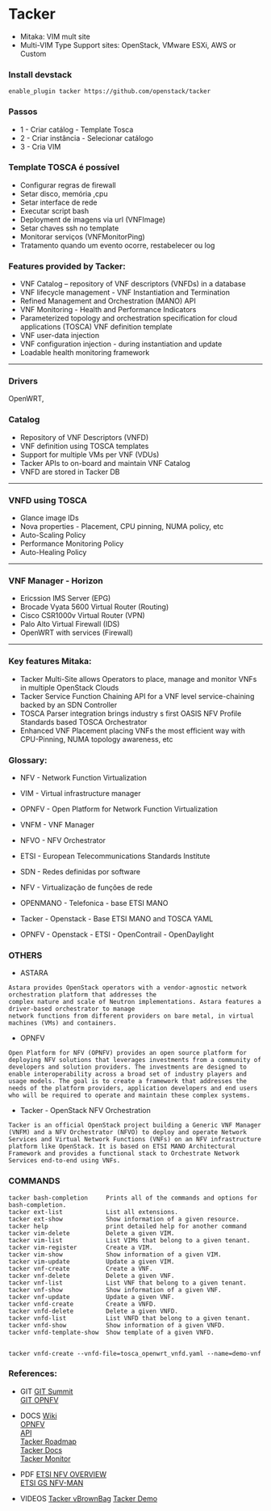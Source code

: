 # Tacker
- Mitaka: VIM mult site
- Multi-VIM Type Support sites: OpenStack, VMware ESXi, AWS or Custom


### Install devstack
```
enable_plugin tacker https://github.com/openstack/tacker
```

### Passos
* 1 - Criar catálog - Template Tosca
* 2 - Criar instância - Selecionar catálogo
* 3 - Cria VIM

### Template TOSCA é possível
* Configurar regras de firewall
* Setar disco, memória ,cpu
* Setar interface de rede
* Executar script bash
* Deployment de imagens via url (VNFImage)
* Setar chaves ssh no template
* Monitorar serviços (VNFMonitorPing)
* Tratamento quando um evento ocorre, restabelecer ou log

### Features provided by Tacker:
* VNF Catalog – repository of VNF descriptors (VNFDs) in a database
* VNF lifecycle management - VNF Instantiation and Termination
* Refined Management and Orchestration (MANO) API
* VNF Monitoring - Health and Performance Indicators 
* Parameterized topology and orchestration specification for cloud applications (TOSCA) VNF definition template
* VNF user-data injection
* VNF configuration injection - during instantiation and update
* Loadable health monitoring framework
---

### Drivers
OpenWRT, 

### Catalog
* Repository of VNF Descriptors (VNFD)
* VNF definition using TOSCA templates
* Support for multiple VMs per VNF (VDUs)
* Tacker APIs to on-board and maintain VNF Catalog
* VNFD are stored in Tacker DB
---

### VNFD using TOSCA
* Glance image IDs
* Nova properties - Placement, CPU pinning, NUMA policy, etc
* Auto-Scaling Policy
* Performance Monitoring Policy
* Auto-Healing Policy

---
### VNF Manager - Horizon
* Ericssion IMS Server (EPG)
* Brocade Vyata 5600 Virtual Router (Routing)
* Cisco CSR1000v Virtual Router (VPN)
* Palo Alto Virtual Firewall (IDS)
* OpenWRT with services (Firewall)

---
### Key features Mitaka:
* Tacker Multi-Site allows Operators to place, manage and monitor VNFs in multiple OpenStack Clouds
* Tacker Service Function Chaining API for a VNF level service-chaining backed by an SDN Controller
* TOSCA Parser integration brings industry s first OASIS NFV Profile Standards based TOSCA Orchestrator
* Enhanced VNF Placement placing VNFs the most efficient way with CPU-Pinning, NUMA topology awareness, etc

### Glossary:

* NFV - Network Function Virtualization
* VIM - Virtual infrastructure manager
* OPNFV - Open Platform for Network Function Virtualization
* VNFM - VNF Manager
* NFVO - NFV Orchestrator
* ETSI - European Telecommunications Standards Institute
* SDN - Redes definidas por software
* NFV - Virtualização de funções de rede

* OPENMANO - Telefonica - base ETSI MANO
* Tacker - Openstack - Base ETSI MANO and TOSCA YAML
* OPNFV - Openstack - ETSI - OpenContrail - OpenDaylight


### OTHERS

* ASTARA
```
Astara provides OpenStack operators with a vendor-agnostic network orchestration platform that addresses the
complex nature and scale of Neutron implementations. Astara features a driver-based orchestrator to manage
network functions from different providers on bare metal, in virtual machines (VMs) and containers.
```

* OPNFV
```
Open Platform for NFV (OPNFV) provides an open source platform for deploying NFV solutions that leverages investments from a community of developers and solution providers. The investments are designed to enable interoperability across a broad set of industry players and usage models. The goal is to create a framework that addresses the needs of the platform providers, application developers and end users who will be required to operate and maintain these complex systems.
```

* Tacker - OpenStack NFV Orchestration
```
Tacker is an official OpenStack project building a Generic VNF Manager (VNFM) and a NFV Orchestrator (NFVO) to deploy and operate Network Services and Virtual Network Functions (VNFs) on an NFV infrastructure platform like OpenStack. It is based on ETSI MANO Architectural Framework and provides a functional stack to Orchestrate Network Services end-to-end using VNFs.
```

### COMMANDS
```
tacker bash-completion     Prints all of the commands and options for bash-completion.
tacker ext-list            List all extensions.
tacker ext-show            Show information of a given resource.
tacker help                print detailed help for another command
tacker vim-delete          Delete a given VIM.
tacker vim-list            List VIMs that belong to a given tenant.
tacker vim-register        Create a VIM.
tacker vim-show            Show information of a given VIM.
tacker vim-update          Update a given VIM.
tacker vnf-create          Create a VNF.
tacker vnf-delete          Delete a given VNF.
tacker vnf-list            List VNF that belong to a given tenant.
tacker vnf-show            Show information of a given VNF.
tacker vnf-update          Update a given VNF.
tacker vnfd-create         Create a VNFD.
tacker vnfd-delete         Delete a given VNFD.
tacker vnfd-list           List VNFD that belong to a given tenant.
tacker vnfd-show           Show information of a given VNFD.
tacker vnfd-template-show  Show template of a given VNFD.


tacker vnfd-create --vnfd-file=tosca_openwrt_vnfd.yaml --name=demo-vnf

```


### References:
* GIT
[GIT Summit](https://github.com/yamahata/)  
[GIT OPNFV](https://github.com/opnfv)   

* DOCS
[Wiki](https://wiki.openstack.org/wiki/Tacker)  
[OPNFV](https://www.opnfv.org/software)  
[API](http://tacker-docs.readthedocs.io/en/latest/devref/mano_api.html)  
[Tacker Roadmap](https://etherpad.openstack.org/p/tacker-mitaka-priorities)  
[Tacker Docs](http://tacker-docs.readthedocs.org/en/latest/index.html)  
[Tacker Monitor](http://docs.openstack.org/developer/tacker/devref/monitor-api.html)


* PDF
[ETSI NFV OVERVIEW](http://www.ietf.org/proceedings/88/slides/slides-88-opsawg-6.pdf)  
[ETSI GS NFV-MAN](http://www.etsi.org/deliver/etsi_gs/NFV-MAN/001_099/001/01.01.01_60/gs_nfv-man001v010101p.pdf)  

* VIDEOS
[Tacker vBrownBag](https://www.youtube.com/watch?v=y9fYiIsIErc)
[Tacker Demo](https://www.youtube.com/watch?v=EfqWArz25Hg)

